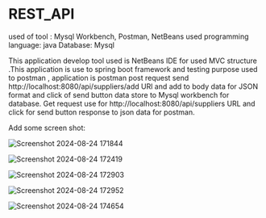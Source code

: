 # REST_API


used of tool : Mysql Workbench, Postman, NetBeans
used programming language: java
Database: Mysql

This application develop tool used is NetBeans IDE for used MVC structure .This application is use to spring boot framework and testing purpose used to postman , application is postman post request send http://localhost:8080/api/suppliers/add URl and add to body data for JSON format
and click of send button data store to Mysql workbench for database. Get request use for http://localhost:8080/api/suppliers URL and click for send button response to json data for postman.


Add some screen shot:


![Screenshot 2024-08-24 171844](https://github.com/user-attachments/assets/d25871c3-15ad-45ca-90b4-e5e67833fac4)



![Screenshot 2024-08-24 172419](https://github.com/user-attachments/assets/f5351268-91b4-4f4e-9372-359b53df63ba)




![Screenshot 2024-08-24 172903](https://github.com/user-attachments/assets/22dd6f5e-7644-446b-9e66-5c94bc71117b)






![Screenshot 2024-08-24 172952](https://github.com/user-attachments/assets/19ed000e-0cda-4838-9210-497c24add69a)





![Screenshot 2024-08-24 174654](https://github.com/user-attachments/assets/8ce6a244-b626-40e8-b285-298e470cfb00)






